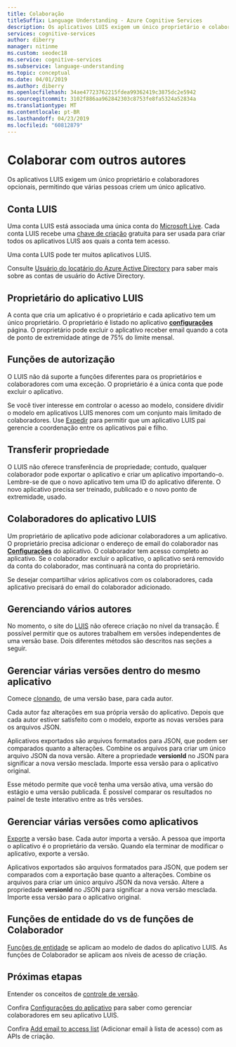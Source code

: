 ```yaml
---
title: Colaboração
titleSuffix: Language Understanding - Azure Cognitive Services
description: Os aplicativos LUIS exigem um único proprietário e colaboradores opcionais, permitindo que várias pessoas criem um único aplicativo.
services: cognitive-services
author: diberry
manager: nitinme
ms.custom: seodec18
ms.service: cognitive-services
ms.subservice: language-understanding
ms.topic: conceptual
ms.date: 04/01/2019
ms.author: diberry
ms.openlocfilehash: 34ae47723762215fdea99362419c3875dc2e5942
ms.sourcegitcommit: 3102f886aa962842303c8753fe8fa5324a52834a
ms.translationtype: MT
ms.contentlocale: pt-BR
ms.lasthandoff: 04/23/2019
ms.locfileid: "60812879"
---
```

# <a name="collaborating-with-other-authors"></a>Colaborar com outros autores

Os aplicativos LUIS exigem um único proprietário e colaboradores opcionais, permitindo que várias pessoas criem um único aplicativo.

## <a name="luis-account"></a>Conta LUIS
Uma conta LUIS está associada uma única conta do [Microsoft Live](https://login.live.com/). Cada conta LUIS recebe uma [chave de criação](luis-concept-keys.md#authoring-key) gratuita para ser usada para criar todos os aplicativos LUIS aos quais a conta tem acesso. 

Uma conta LUIS pode ter muitos aplicativos LUIS.

Consulte [Usuário do locatário do Azure Active Directory](luis-how-to-collaborate.md#azure-active-directory-tenant-user) para saber mais sobre as contas de usuário do Active Directory. 

## <a name="luis-app-owner"></a>Proprietário do aplicativo LUIS

A conta que cria um aplicativo é o proprietário e cada aplicativo tem um único proprietário. O proprietário é listado no aplicativo **[configurações](luis-how-to-collaborate.md)** página. O proprietário pode excluir o aplicativo receber email quando a cota de ponto de extremidade atinge de 75% do limite mensal. 

## <a name="authorization-roles"></a>Funções de autorização
O LUIS não dá suporte a funções diferentes para os proprietários e colaboradores com uma exceção. O proprietário é a única conta que pode excluir o aplicativo.

Se você tiver interesse em controlar o acesso ao modelo, considere dividir o modelo em aplicativos LUIS menores com um conjunto mais limitado de colaboradores. Use [Expedir](https://aka.ms/dispatch-tool) para permitir que um aplicativo LUIS pai gerencie a coordenação entre os aplicativos pai e filho.

## <a name="transfer-ownership"></a>Transferir propriedade
O LUIS não oferece transferência de propriedade; contudo, qualquer colaborador pode exportar o aplicativo e criar um aplicativo importando-o. Lembre-se de que o novo aplicativo tem uma ID do aplicativo diferente. O novo aplicativo precisa ser treinado, publicado e o novo ponto de extremidade, usado.

## <a name="luis-app-collaborators"></a>Colaboradores do aplicativo LUIS
Um proprietário de aplicativo pode adicionar colaboradores a um aplicativo. O proprietário precisa adicionar o endereço de email do colaborador nas **[Configurações](luis-how-to-collaborate.md)** do aplicativo. O colaborador tem acesso completo ao aplicativo. Se o colaborador excluir o aplicativo, o aplicativo será removido da conta do colaborador, mas continuará na conta do proprietário. 

Se desejar compartilhar vários aplicativos com os colaboradores, cada aplicativo precisará do email do colaborador adicionado. 

## <a name="managing-multiple-authors"></a>Gerenciando vários autores
No momento, o site do [LUIS](luis-reference-regions.md#luis-website) não oferece criação no nível da transação. É possível permitir que os autores trabalhem em versões independentes de uma versão base. Dois diferentes métodos são descritos nas seções a seguir.

## <a name="manage-multiple-versions-inside-the-same-app"></a>Gerenciar várias versões dentro do mesmo aplicativo
Comece [clonando](luis-how-to-manage-versions.md#clone-a-version), de uma versão base, para cada autor. 

Cada autor faz alterações em sua própria versão do aplicativo. Depois que cada autor estiver satisfeito com o modelo, exporte as novas versões para os arquivos JSON.  

Aplicativos exportados são arquivos formatados para JSON, que podem ser comparados quanto a alterações. Combine os arquivos para criar um único arquivo JSON da nova versão. Altere a propriedade **versionId** no JSON para significar a nova versão mesclada. Importe essa versão para o aplicativo original. 

Esse método permite que você tenha uma versão ativa, uma versão do estágio e uma versão publicada. É possível comparar os resultados no painel de teste interativo entre as três versões.

## <a name="manage-multiple-versions-as-apps"></a>Gerenciar várias versões como aplicativos
[Exporte](luis-how-to-manage-versions.md#export-version) a versão base. Cada autor importa a versão. A pessoa que importa o aplicativo é o proprietário da versão. Quando ela terminar de modificar o aplicativo, exporte a versão. 

Aplicativos exportados são arquivos formatados para JSON, que podem ser comparados com a exportação base quanto a alterações. Combine os arquivos para criar um único arquivo JSON da nova versão. Altere a propriedade **versionId** no JSON para significar a nova versão mesclada. Importe essa versão para o aplicativo original.

## <a name="collaborator-roles-vs-entity-roles"></a>Funções de entidade do vs de funções de Colaborador

[Funções de entidade](luis-concept-roles.md) se aplicam ao modelo de dados do aplicativo LUIS. As funções de Colaborador se aplicam aos níveis de acesso de criação. 

## <a name="next-steps"></a>Próximas etapas

Entender os conceitos de [controle de versão](luis-concept-version.md). 

Confira [Configurações do aplicativo](luis-how-to-collaborate.md) para saber como gerenciar colaboradores em seu aplicativo LUIS.

Confira [Add email to access list](https://westus.dev.cognitive.microsoft.com/docs/services/5890b47c39e2bb17b84a55ff/operations/58fcccdd5aca2f08a4104342) (Adicionar email à lista de acesso) com as APIs de criação.
